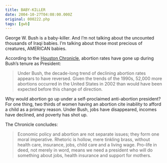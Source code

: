 ```yaml
---
title: BABY-KILLER
date: 2004-10-27T04:08:00.000Z
original: 000222.php
tags: [gwb]
---
```


George W. Bush is a baby-killer. And I’m not talking about the uncounted thousands of Iraqi babies. I’m talking about those most precious of creatures, AMERICAN babies.

According to the <a href="http://www.chron.com/cs/CDA/ssistory.mpl/editorial/outlook/2851283">Houston Chronicle</a>, abortion rates have gone up during Bush’s tenure as President:

<blockquote>Under Bush, the decade-long trend of declining abortion rates appears to have reversed. Given the trends of the 1990s, 52,000 more abortions occurred in the United States in 2002 than would have been expected before this change of direction.</blockquote>

Why would abortion go up under a self-proclaimed anti-abortion president? For one thing, two thirds of women having an abortion cite inability to afford a child as a primary reason. Under Bush, jobs have disappeared, incomes have declined, and poverty has shot up.

The Chronicle concludes:

<blockquote>Economic policy and abortion are not separate issues; they form one moral imperative. Rhetoric is hollow, mere tinkling brass, without health care, insurance, jobs, child care and a living wage. Pro-life in deed, not merely in word, means we need a president who will do something about jobs, health insurance and support for mothers.</blockquote>
